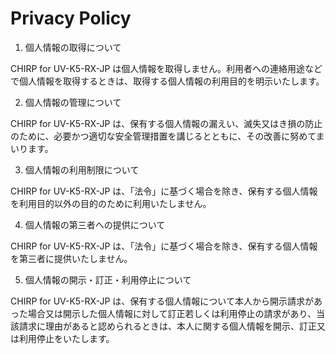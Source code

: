 # Privacy Policy

1. 個人情報の取得について

CHIRP for UV-K5-RX-JP は個人情報を取得しません。利用者への連絡用途などで個人情報を取得するときは、取得する個人情報の利用目的を明示いたします。

2. 個人情報の管理について

CHIRP for UV-K5-RX-JP は、保有する個人情報の漏えい、滅失又はき損の防止のために、必要かつ適切な安全管理措置を講じるとともに、その改善に努めてまいります。

3. 個人情報の利用制限について

CHIRP for UV-K5-RX-JP は、「法令」に基づく場合を除き、保有する個人情報を利用目的以外の目的のために利用いたしません。

4. 個人情報の第三者への提供について

CHIRP for UV-K5-RX-JP は、「法令」に基づく場合を除き、保有する個人情報を第三者に提供いたしません。

5. 個人情報の開示・訂正・利用停止について

CHIRP for UV-K5-RX-JP は、保有する個人情報について本人から開示請求があった場合又は開示した個人情報に対して訂正若しくは利用停止の請求があり、当該請求に理由があると認められるときは、本人に関する個人情報を開示、訂正又は利用停止をいたします。
